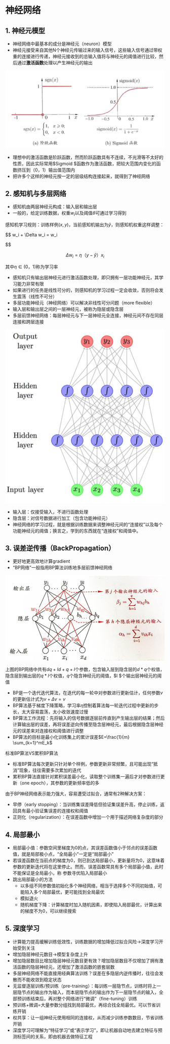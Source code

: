 # 神经网络

## 1. 神经元模型

- 神经网络中最基本的成分是神经元（neuron）模型
- 神经元接受来自其他N个神经元传输过来的输入信号，这些输入信号通过带权重的连接进行传递，神经元接收到的总输入值将与神经元的阈值进行比较，然后通过**激活函数**处理以产生神经元的输出

![](image/image.png "")

- 理想中的激活函数是阶跃函数，然而阶跃函数具有不连续，不光滑等不太好的性质，因此实际常用$Sigmoid $函数作为激活函数，把较大范围内变化的函数挤压到（0，1）输出值范围内
- 把许多个这样的神经元按一定的层级结构连接起来，就得到了神经网络

## 2. 感知机与多层网络

- 感知机由两层神经元构成：输入层和输出层
- 一般的，给定训练数据，权重$w_i$以及阈值$θ$可通过学习得到

感知机学习规则：训练样例$(x,y)$，当前感知机输出为$\hat{y}$，则感知机权重这样调整：

$$
w_i + \Delta w_i = w_i 

$$


$$
\Delta w_i  = \eta（y-\hat{y}）x_i
$$


其中$\eta\in(0，1)$称为学习率

- 感知机只有输出层神经元进行激活函数处理，即只拥有一层功能神经元，其学习能力非常有限
- 如果进行的任务是线性可分的，则感知机的学习过程一定会收敛，否则将会发生震荡（线性不可分）
- 多层功能神经元（神经网络）可以解决非线性可分问题（more flexible）
- 输入层和输出层之间的一层神经元，被称为隐层或隐含层
- 多层前馈神经网络：每层神经元与下一层神经元全连接，神经元间不存在同层连接和跨层连接

![](image/image_1.png "")

- 输入层：仅接受输入，不进行函数处理
- 隐含层：对信号数据进行加工（包含功能神经元）
- 神经网络的学习过程，就是根据训练数据来调整神经元间的“连接权”以及每个功能神经元的阈值；换言之，学到的东西就在“连接权”和阈值中。



## 3. 误差逆传播（BackPropagation）

- 更好地更高效地计算gradient
- “BP网络”一般指用BP算法训练地多层前馈神经网络

![](image/image_2.png "")

上图的BP网络中共有$dq+ld+q+l$个参数，包含输入层到隐含层的$d*q$个权值，隐含层到输出层的$q*l$个权值，$q$个隐含神经元的阈值，$l  $个输出层神经元的阈值

- BP是一个迭代迭代算法，在迭代的每一轮中对参数进行更新估计，任何参数$v$的更新估计式为$v+\Delta v = v$
- BP算法基于梯度下降策略，学习率$\eta$控制着算法每一轮迭代过程中更新的步长，太大容易震荡，太小收敛速度过慢
- BP算法工作流程：先将输入的信号数据逐层前传直到产生输出层的结果；然后计算输出层的误差，再将误差逆向传播至隐含层神经元，最后根据隐含层神经元的误差来对连接权和阈值进行调整
- BP算法的目标是最小化训练集上的累计误差$E=\frac{1}{m} \sum_{k=1}^mE_k$



标准BP算法VS累积BP算法

- 标准BP算法每次更新只针对单个样例，参数更新非常频繁，且可能出现“抵消”现象，往往需要多次累加的迭代
- 累积BP算法直接针对累积误差最小化，读取整个训练集一遍后才对参数进行更新（one epoch），其参数的更新频率低的多



由于BP神经网络表示能力强大，容易遭受过拟合，通常有2种解决方案：

- 早停（early stopping）：当训练集误差降低但验证集误差升高，停止训练，返回具有最小验证集误差的连接权和阈值
- 正则化（regularization）：在误差函数中增加一个用于描述网络复杂度的部分



## 4. 局部最小

- 局部最小值：参数空间里梯度为0的点，其误差函数值小于邻点的误差函数值，就是局部极小点，“全局最小”一定是“局部最小”
- 若误差函数在当前点的梯度为0，则已到达局部最小，更新量将为0，这意味着参数的更新迭代将在这里停止。然而，误差函数常具有多个局部最小值，此时不能保证是全局最小，称 参数寻优陷入局部最小
- 跳出局部最小的方法
	- 以多组不同参数值初始化多个神经网络，相当于选择多个不同初始值，可能陷入多个局部最优，更可能找到全局最优
	- 模拟退火
	- 随机梯度下降：计算梯度时加入随机因素，即使陷入局部最优，计算出来的梯度不为0，可以继续搜索

## 5. 深度学习

- 计算能力提高缓解训练低效性，训练数据的增加降低过拟合风险→深度学习开始受到关注
- 增加隐层神经元数目→模型复杂度上升
- 增加隐层数目比增加隐层神经元数目更有效？增加隐层数目不仅增加了拥有激活函数的隐层神经元，还增加了激活函数的嵌套层数
- 多层神经网络不能直接用经典算法训练？误差在多隐层内逆传播时，往往会发散而不能收敛到稳定状态
- 无监督逐层训练/预训练（pre-training）：每训练一层隐节点，训练时将上一层隐节点的输出作为输入，而本层隐节点的输出作为下一层隐节点的输入，全部预训练结束后，再对整个网络进行“微调”（fine-tuning）训练
- 预训练+微调=大量参数分组找到局部最优，再综合找全局最优。可以节省训练开销
- 权共享：让一组神经元使用相同的连接权，从而减少训练参数数目，节省训练开销
- 深度学习可理解为“特征学习”或“表示学习”，即让机器自动地去建立特征与预测标签间的关系，即由机器去做特征工程
